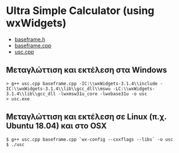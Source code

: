 # Ultra Simple Calculator (using wxWidgets)

* [baseframe.h](./baseframe.h)
* [baseframe.cpp](./baseframe.cpp)
* [usc.cpp](./usc.cpp)

## Μεταγλώττιση και εκτέλεση στα Windows

    > g++ usc.cpp baseframe.cpp -IC:\\wxWidgets-3.1.4\\include -IC:\\wxWidgets-3.1.4\\lib\\gcc_dll\\mswu -LC:\\wxWidgets-3.1.4\\lib\\gcc_dll -lwxmsw31u_core -lwxbase31u -o usc
    > usc.exe

## Μεταγλώττιση και εκτέλεση σε Linux (π.χ. Ubuntu 18.04) και στο OSX

    $ g++ usc.cpp baseframe.cpp `wx-config --cxxflags --libs` -o usc
    $ ./usc

